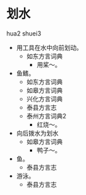 # 划水
hua2 shuei3
+ 用工具在水中向前划动。
  * 如东方言词典
    - 用桨～。
+ 鱼鳍。
  * 如东方言词典
  * 如皋方言词典
  * 兴化方言词典
  * 泰县方言志
  * 泰州方言词典2
    - 红烧～。
+ 向后拨水为划水
  * 如皋方言词典
    - 鸭子～。
+ 鱼。
  * 泰县方言志
+ 游泳。
  * 泰县方言志
